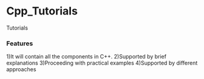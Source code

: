 # Cpp_Tutorials
Tutorials
### Features
1)It will contain all the components in C++.
2)Supported by brief explanations
3)Proceeding with practical examples
4)Supported by different approaches
